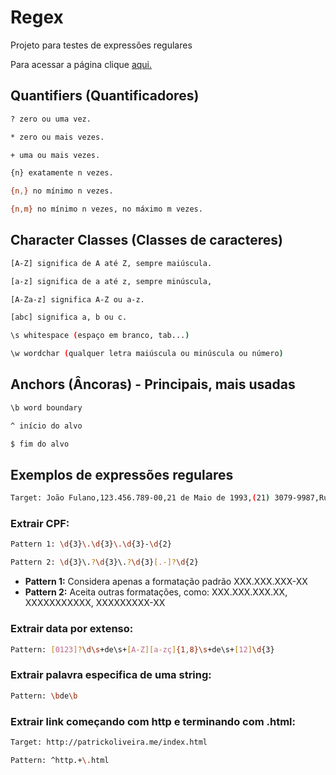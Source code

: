 # Regex

Projeto para testes de expressões regulares

Para acessar a página clique [aqui.](https://patrickoliveira94.github.io/regex/)

## Quantifiers (Quantificadores)

```sh 
? zero ou uma vez.
```

```sh 
* zero ou mais vezes.
```

```sh 
+ uma ou mais vezes.
```

```sh 
{n} exatamente n vezes.
```

```sh 
{n,} no mínimo n vezes.
```

```sh 
{n,m} no mínimo n vezes, no máximo m vezes.
```

## Character Classes (Classes de caracteres)

```sh 
[A-Z] significa de A até Z, sempre maiúscula.
```

```sh 
[a-z] significa de a até z, sempre minúscula,
```

```sh 
[A-Za-z] significa A-Z ou a-z.
```

```sh 
[abc] significa a, b ou c.
```

```sh
\s whitespace (espaço em branco, tab...)
```

```sh
\w wordchar (qualquer letra maiúscula ou minúscula ou número)
```

## Anchors (Âncoras) - Principais, mais usadas

```sh
\b word boundary
```

```sh
^ início do alvo
```

```sh
$ fim do alvo
```

## Exemplos de expressões regulares

```sh
Target: João Fulano,123.456.789-00,21 de Maio de 1993,(21) 3079-9987,Rua do Ouvidor,50,20040-030,Rio de Janeiro
```

### Extrair CPF:

```sh
Pattern 1: \d{3}\.\d{3}\.\d{3}-\d{2}
```

```sh
Pattern 2: \d{3}\.?\d{3}\.?\d{3}[.-]?\d{2}
```

* **Pattern 1:** Considera apenas a formatação padrão XXX.XXX.XXX-XX
* **Pattern 2:** Aceita outras formatações, como: XXX.XXX.XXX.XX, XXXXXXXXXXX, XXXXXXXXX-XX


### Extrair data por extenso:

```sh
Pattern: [0123]?\d\s+de\s+[A-Z][a-zç]{1,8}\s+de\s+[12]\d{3}
```
 
### Extrair palavra especifica de uma string:

```sh
Pattern: \bde\b
```

### Extrair link começando com http e terminando com .html:

```sh
Target: http://patrickoliveira.me/index.html
```

```sh
Pattern: ^http.+\.html
```

